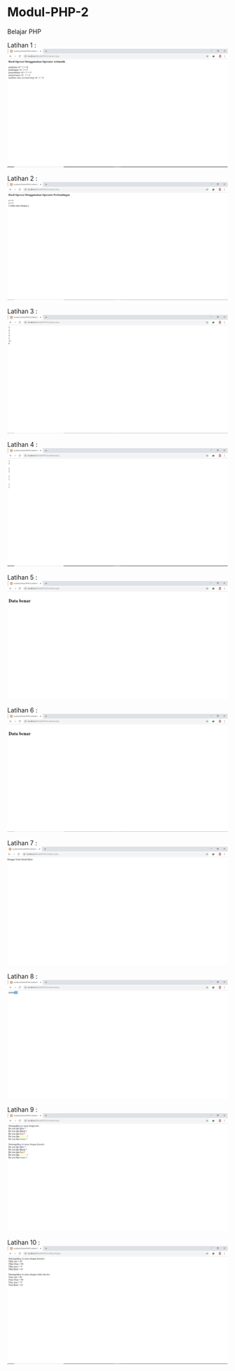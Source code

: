 # Modul-PHP-2
Belajar PHP

Latihan 1 :
![alt text](https://github.com/Dhimas46/Modul-PHP/blob/master/Latihan%201.JPG)

Latihan 2 :
![alt text](https://github.com/Dhimas46/Modul-PHP/blob/master/Latihan%202.JPG)

Latihan 3 :
![alt text](https://github.com/Dhimas46/Modul-PHP/blob/master/Latihan%203.JPG)

Latihan 4 :
![alt text](https://github.com/Dhimas46/Modul-PHP/blob/master/Latihan%204.JPG)

Latihan 5 :
![alt text](https://github.com/Dhimas46/Modul-PHP/blob/master/Latihan%205.JPG)

Latihan 6 :
![alt text](https://github.com/Dhimas46/Modul-PHP/blob/master/Latihan%206.JPG)

Latihan 7 :
![alt text](https://github.com/Dhimas46/Modul-PHP/blob/master/Latihan%207.JPG)

Latihan 8 :
![alt tetx](https://github.com/Dhimas46/Modul-PHP/blob/master/Latihan%208.JPG)

Latihan 9 :
![alt text](https://github.com/Dhimas46/Modul-PHP/blob/master/Latihan%209.JPG)

Latihan 10 :
![alt text](https://github.com/Dhimas46/Modul-PHP/blob/master/Latihan%2010.JPG)
